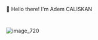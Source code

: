 👋 Hello there! I'm Adem CALISKAN 

<a href="https://git.io/typing-svg"><img src="https://readme-typing-svg.demolab.com?font=Fira+Code&pause=1000&width=435&lines=Welcome+to+my+GITHUB++%F0%9F%91%8B" alt="" /></a>



<!--
<hr>
<h2>My Hobbies😄</h3>
<div>
<img src="https://github.com/caliskanadem/projects.github.io/blob/main/homework/images/com-img/html5.svg" alt="html5" style="width: 50px; display: inline-block;">
<img src="https://github.com/caliskanadem/projects.github.io/blob/main/homework/images/com-img/javascript.svg" alt="js" style="width: 50px; display: inline-block;">
<img src="https://github.com/caliskanadem/projects.github.io/blob/main/homework/images/com-img/css.svg" alt="css" style="width: 50px; display: inline-block;">
</div>
-->



<img src="https://user-images.githubusercontent.com/5713670/87202985-820dcb80-c2b6-11ea-9f56-7ec461c497c3.gif" alt="" /></a>
<!--
**caliskanadem/caliskanadem** is a ✨ _special_ ✨ repository because its `README.md` (this file) appears on your GitHub profile.

Here are some ideas to get you started:

- 🔭 I’m currently working on ...
- 🌱 I’m currently learning ...
- 👯 I’m looking to collaborate on ...
- 🤔 I’m looking for help with ...
- 💬 Ask me about ...
- 📫 How to reach me: ...
- 😄 Pronouns: ...
- ⚡ Fun fact: ...
-->

![image_720](https://user-images.githubusercontent.com/119426518/204843432-aa450f2a-a11b-4bb9-b734-7e493d645fe3.png)

<!--
<p><h3><img src="https://raw.githubusercontent.com/innng/innng/master/assets/kyubey.gif" alt="" /></a> LINKS:</h3></p>
-->
